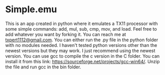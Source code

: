 # Simple.emu
This is an app created in python where it emulates a TX11 processor with some simple commands: add, mul, sub, cmp, mov, and load. Feel free to add whatever you want by forking it. You can reach me at txpert1112@gmail.com. You can either run the .py file in the python folder with no modules needed. I haven't tested python versions other than the newest versions but they may work. I just recommend using the newest version. You can use gcc to compile the c version in the C folder. You can install it from this link: https://sourceforge.net/projects/gcc-win64/. Unzip the file and run gcc in the bin folder.
